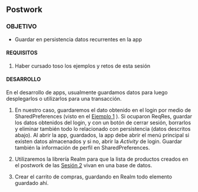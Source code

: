 
## Postwork

### OBJETIVO

- Guardar en persistencia datos recurrentes en la app

#### REQUISITOS

1. Haber cursado toso los ejemplos y retos de esta sesión

#### DESARROLLO

En el desarrollo de apps, usualmente guardamos datos para luego desplegarlos o utilizarlos para una transacción.

1. En nuestro caso, guardaremos el dato obtenido en el login por medio de SharedPreferences (visto en el [Ejemplo 1](../Ejemplo-01) ). Si ocuparon ReqRes, guardar los datos obtenidos del login, y con un botón de cerrar sesión, borrarlos y eliminar también todo lo relacionado con persistencia (datos descritos abajo). Al abrir la app, guardados, la app debe abrir el menú principal si existen datos almacenados y si no, abrir la *Activity* de login. Guardar también la información de perfil en SharedPreferences.

2. Utilizaremos la librería Realm para que la lista de productos creados en el postwork de las [Sesión 2](../../Sesion-02/Postwork) vivan en una base de datos.

3. Crear el carrito de compras, guardando en Realm todo elemento guardado ahí.

